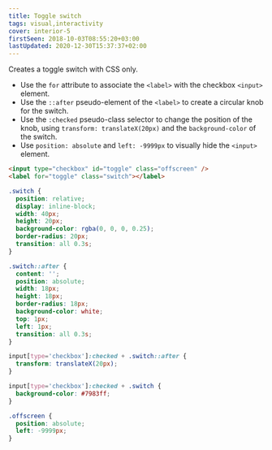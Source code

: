 ```yaml
---
title: Toggle switch
tags: visual,interactivity
cover: interior-5
firstSeen: 2018-10-03T08:55:20+03:00
lastUpdated: 2020-12-30T15:37:37+02:00
---
```


Creates a toggle switch with CSS only.

- Use the `for` attribute to associate the `<label>` with the checkbox `<input>` element.
- Use the `::after` pseudo-element of the `<label>` to create a circular knob for the switch.
- Use the `:checked` pseudo-class selector to change the position of the knob, using `transform: translateX(20px)` and the `background-color` of the switch.
- Use `position: absolute` and `left: -9999px` to visually hide the `<input>` element.

```html
<input type="checkbox" id="toggle" class="offscreen" />
<label for="toggle" class="switch"></label>
```

```css
.switch {
  position: relative;
  display: inline-block;
  width: 40px;
  height: 20px;
  background-color: rgba(0, 0, 0, 0.25);
  border-radius: 20px;
  transition: all 0.3s;
}

.switch::after {
  content: '';
  position: absolute;
  width: 18px;
  height: 18px;
  border-radius: 18px;
  background-color: white;
  top: 1px;
  left: 1px;
  transition: all 0.3s;
}

input[type='checkbox']:checked + .switch::after {
  transform: translateX(20px);
}

input[type='checkbox']:checked + .switch {
  background-color: #7983ff;
}

.offscreen {
  position: absolute;
  left: -9999px;
}
```
